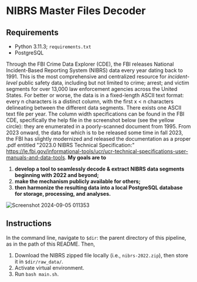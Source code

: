 # NIBRS Master Files Decoder 

## Requirements
- Python 3.11.3; `requirements.txt`
- PostgreSQL

Through the FBI Crime Data Explorer (CDE), the FBI releases National Incident-Based Reporting System (NIBRS) data every year dating back to 1991. This is the most comprehensive and centralized resource for *incident-level* public safety data, including but not limited to crime; arrest; and victim segments for over 13,000 law enforcement agencies across the United States. For better or worse, the data is in a fixed-length ASCII text format: every n characters is a distinct column, with the first x < n characters delineating between the different data segments. There exists one ASCII text file per year. The column width specifications can be found in the FBI CDE, specifically the help file in the screenshot below (see the yellow circle): they are enumerated in a poorly-scanned document from 1995. From 2023 onward, the data for which is to be released some time in fall 2023, the FBI has slightly modernized and released the documentation as a proper .pdf entitled "2023.0 NIBRS Technical Specification:" https://le.fbi.gov/informational-tools/ucr/ucr-technical-specifications-user-manuals-and-data-tools. **My goals are to**
1. **develop a tool to seamlessly decode \& extract NIBRS data segments beginning with 2022 and beyond;**
2. **make the mechanism publicly available for others;**
3. **then harmonize the resulting data into a local PostgreSQL database for storage, processing, and analyses.**

![Screenshot 2024-09-05 011353](https://github.com/user-attachments/assets/6a2cb0be-3eb4-43df-893a-8c4768189c79)

## Instructions
In the command line, navigate to `$dir`: the parent directory of this pipeline, as in the path of this README. Then,
1. Download the NIBRS zipped file locally (i.e., `nibrs-2022.zip`), then store it in `$dir/raw_data/`.
2. Activate virtual environment.
3. Run `bash main.sh`.